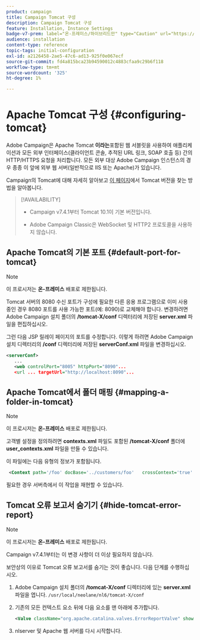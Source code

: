```yaml
---
product: campaign
title: Campaign Tomcat 구성
description: Campaign Tomcat 구성
feature: Installation, Instance Settings
badge-v7-prem: label="온-프레미스/하이브리드만" type="Caution" url="https://experienceleague.adobe.com/docs/campaign-classic/using/installing-campaign-classic/architecture-and-hosting-models/hosting-models-lp/hosting-models.html?lang=ko" tooltip="온-프레미스 및 하이브리드 배포에만 적용"
audience: installation
content-type: reference
topic-tags: initial-configuration
exl-id: a2126458-2ae5-47c6-ad13-925f0e067ecf
source-git-commit: fd4a815bca23b94590012c4883cfaa9c29b6f118
workflow-type: tm+mt
source-wordcount: '325'
ht-degree: 1%

---
```


# Apache Tomcat 구성 {#configuring-tomcat}

Adobe Campaign은 Apache Tomcat **이라는**&#x200B;포함된 웹 서블릿을 사용하여 애플리케이션과 모든 외부 인터페이스(클라이언트 콘솔, 추적된 URL 링크, SOAP 호출 등) 간의 HTTP/HTTPS 요청을 처리합니다. 모든 외부 대상 Adobe Campaign 인스턴스의 경우 종종 이 앞에 외부 웹 서버(일반적으로 IIS 또는 Apache)가 있습니다.

Campaign의 Tomcat에 대해 자세히 알아보고 [이 페이지](../../production/using/locate-tomcat-version.md)에서 Tomcat 버전을 찾는 방법을 알아봅니다.

>[!AVAILABILITY]
>
>
>* Campaign v7.4.1부터 Tomcat 10.1이 기본 버전입니다.
>
>* Adobe Campaign Classic은 WebSocket 및 HTTP2 프로토콜을 사용하지 않습니다.
>



## Apache Tomcat의 기본 포트 {#default-port-for-tomcat}


>[!NOTE]
>
>이 프로시저는 **온-프레미스** 배포로 제한됩니다.
>

Tomcat 서버의 8080 수신 포트가 구성에 필요한 다른 응용 프로그램으로 이미 사용 중인 경우 8080 포트를 사용 가능한 포트(예: 8090)로 교체해야 합니다. 변경하려면 Adobe Campaign 설치 폴더의 **/tomcat-X/conf** 디렉터리에 저장된 **server.xml** 파일을 편집하십시오.

그런 다음 JSP 릴레이 페이지의 포트를 수정합니다. 이렇게 하려면 Adobe Campaign 설치 디렉터리의 **/conf** 디렉터리에 저장된 **serverConf.xml** 파일을 변경하십시오.

```xml
<serverConf>
   ...
   <web controlPort="8005" httpPort="8090"...
   <url ... targetUrl="http://localhost:8090"...
```

## Apache Tomcat에서 폴더 매핑 {#mapping-a-folder-in-tomcat}


>[!NOTE]
>
>이 프로시저는 **온-프레미스** 배포로 제한됩니다.
>

고객별 설정을 정의하려면 **contexts.xml** 파일도 포함된 **/tomcat-X/conf** 폴더에 **user_contexts.xml** 파일을 만들 수 있습니다.

이 파일에는 다음 유형의 정보가 포함됩니다.

```xml
 <Context path='/foo' docBase='../customers/foo'   crossContext='true' debug='0' reloadable='true' trusted='false'/>
```

필요한 경우 서버측에서 이 작업을 재현할 수 있습니다.

## Tomcat 오류 보고서 숨기기 {#hide-tomcat-error-report}


>[!NOTE]
>
>이 프로시저는 **온-프레미스** 배포로 제한됩니다.
>
>Campaign v7.4.1부터는 이 변경 사항이 더 이상 필요하지 않습니다.
>

보안상의 이유로 Tomcat 오류 보고서를 숨기는 것이 좋습니다. 다음 단계를 수행하십시오.

1. Adobe Campaign 설치 폴더의 **/tomcat-X/conf** 디렉터리에 있는 **server.xml** 파일을 엽니다. `/usr/local/neolane/nl6/tomcat-X/conf`
1. 기존의 모든 컨텍스트 요소 뒤에 다음 요소를 맨 아래에 추가합니다.

   ```xml
   <Valve className="org.apache.catalina.valves.ErrorReportValve" showReport="false" showServerInfo="false"/>
   ```

1. nlserver 및 Apache 웹 서버를 다시 시작합니다.
